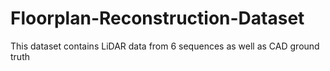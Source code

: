 # Floorplan-Reconstruction-Dataset
This dataset contains LiDAR data from 6 sequences as well as CAD ground truth
